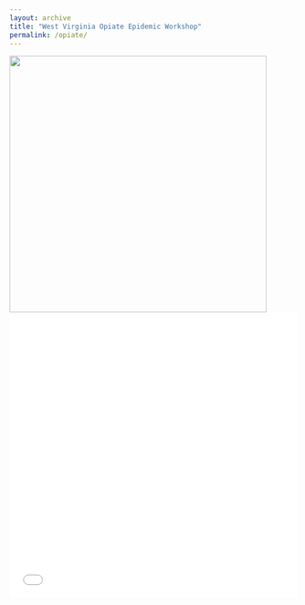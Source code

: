 ```yaml
---
layout: archive
title: "West Virginia Opiate Epidemic Workshop"
permalink: /opiate/
---
```



<img src="/images/personal/jonjon.jpg" width="450"/> 

<iframe src="/files/schedule_wv_opiate_2024.pdf" width="100%" height="500" frameborder="no" border="0" marginwidth="0" marginheight="0"></iframe>

